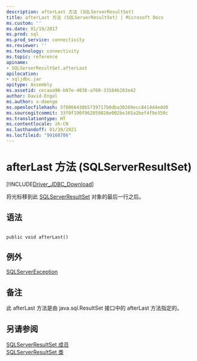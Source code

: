 ```yaml
---
description: afterLast 方法 (SQLServerResultSet)
title: afterLast 方法 (SQLServerResultSet) | Microsoft Docs
ms.custom: ''
ms.date: 01/19/2017
ms.prod: sql
ms.prod_service: connectivity
ms.reviewer: ''
ms.technology: connectivity
ms.topic: reference
apiname:
- SQLServerResultSet.afterLast
apilocation:
- sqljdbc.jar
apitype: Assembly
ms.assetid: cecaaa96-b07e-4038-a760-33164b283e42
author: David-Engel
ms.author: v-daenge
ms.openlocfilehash: 5f8066430b5739717b0dba30269ecc8414d4edd0
ms.sourcegitcommit: 33f0f190f962059826e002be165a2bef4f9e350c
ms.translationtype: HT
ms.contentlocale: zh-CN
ms.lasthandoff: 01/30/2021
ms.locfileid: "99168706"
---
```

# <a name="afterlast-method-sqlserverresultset"></a>afterLast 方法 (SQLServerResultSet)
[!INCLUDE[Driver_JDBC_Download](../../../includes/driver_jdbc_download.md)]

  将光标移到此 [SQLServerResultSet](../../../connect/jdbc/reference/sqlserverresultset-class.md) 对象的最后一行之后。  
  
## <a name="syntax"></a>语法  
  
```  
  
public void afterLast()  
```  
  
## <a name="exceptions"></a>例外  
 [SQLServerException](../../../connect/jdbc/reference/sqlserverexception-class.md)  
  
## <a name="remarks"></a>备注  
 此 afterLast 方法是由 java.sql.ResultSet 接口中的 afterLast 方法指定的。  
  
## <a name="see-also"></a>另请参阅  
 [SQLServerResultSet 成员](../../../connect/jdbc/reference/sqlserverresultset-members.md)   
 [SQLServerResultSet 类](../../../connect/jdbc/reference/sqlserverresultset-class.md)  
  
  
